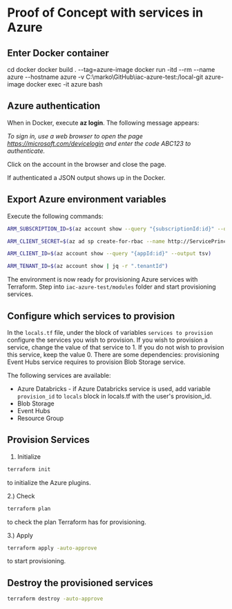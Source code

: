 # Proof of Concept with services in Azure

## Enter Docker container

cd docker
docker build . --tag=azure-image
docker run -itd --rm --name azure --hostname azure -v C:\marko\GitHub\iac-azure-test:/local-git azure-image
docker exec -it azure bash

## Azure authentication

When in Docker, execute **az login**. The following message appears:

*To sign in, use a web browser to open the page <https://microsoft.com/devicelogin> and enter the code ABC123 to authenticate.*

Click on the account in the browser and close the page.

If authenticated a JSON output shows up in the Docker.

## Export Azure environment variables

Execute the following commands:

```bash
ARM_SUBSCRIPTION_ID=$(az account show --query "{subscriptionId:id}" --output tsv)

ARM_CLIENT_SECRET=$(az ad sp create-for-rbac --name http://ServicePrincipalName --role="Contributor" --scopes="/subscriptions/${ARM_SUBSCRIPTION_ID}" | jq -r ".password")

ARM_CLIENT_ID=$(az account show --query "{appId:id}" --output tsv)

ARM_TENANT_ID=$(az account show | jq -r ".tenantId")

```

The environment is now ready for provisioning Azure services with Terraform. Step into `iac-azure-test/modules` folder and start provisioning services.

## Configure which services to provision

In the `locals.tf` file, under the block of variables `services to provision` configure the services you wish to provision. If you wish to provision a service, change the value of that service to 1. If you do not wish to provision this service, keep the value 0.
There are some dependencies: provisioning Event Hubs service requires to provision Blob Storage service.

The following services are available:

- Azure Databricks - if Azure Databricks service is used, add variable `provision_id` to `locals` block in locals.tf with the user's provision_id.
- Blob Storage
- Event Hubs
- Resource Group

## Provision Services

1) Initialize

```bash
terraform init
```

to initialize the Azure plugins.

2.) Check

```bash
terraform plan
```

to check the plan Terraform has for provisioning.

3.) Apply

```bash
terraform apply -auto-approve
```

to start provisioning.

## Destroy the provisioned services

```bash
terraform destroy -auto-approve
```

